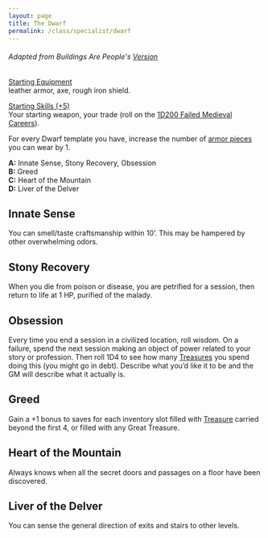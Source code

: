 ```yaml
---
layout: page
title: The Dwarf
permalink: /class/specialist/dwarf
---
```


###### Adapted from Buildings Are People's [Version](https://buildingsarepeople.blogspot.com/2018/04/dwarf-glog-class.html)

<ins>Starting Equipment</ins><br>
leather armor, axe, rough iron shield. 

<ins>Starting Skills (+5)</ins><br>
Your starting weapon, your trade (roll on the [1D200 Failed Medieval Careers](http://tenfootpolemic.blogspot.com/2014/01/200-failed-medieval-careers.html)).

For every Dwarf template you have, increase the number of [armor pieces](/2020/11/09/base-rules#equipment) you can wear by 1.

**A:** Innate Sense, Stony Recovery, Obsession<br>
**B:** Greed<br>
**C:** Heart of the Mountain<br>
**D:** Liver of the Delver<br>

## Innate Sense
You can smell/taste craftsmanship within 10’. This may be hampered by other overwhelming odors.

## Stony Recovery
When you die from poison or disease, you are petrified for a session, then return to life at 1 HP, purified of the malady.

## Obsession
Every time you end a session in a civilized location, roll wisdom. On a failure, spend the next session making an object of power related to your story or profession. Then roll 1D4 to see how many [Treasures](/2020/11/10/extra-rules#treasures) you spend doing this (you might go in debt). Describe what you’d like it to be and the GM will describe what it actually is.

## Greed
Gain a +1 bonus to saves for each inventory slot filled with [Treasure](/2020/11/10/extra-rules#treasures) carried beyond the first 4, or filled with any Great Treasure.

## Heart of the Mountain
Always knows when all the secret doors and passages on a floor have been discovered.

## Liver of the Delver
You can sense the general direction of exits and stairs to other levels.

